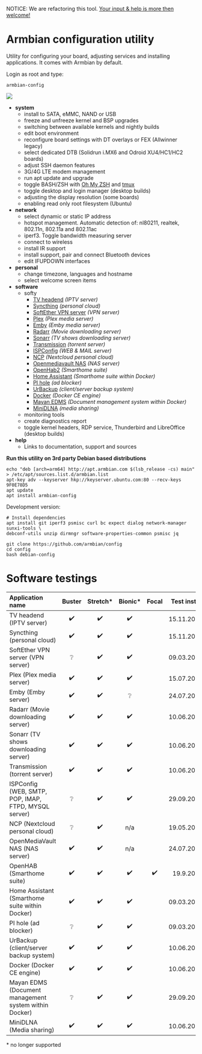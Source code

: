 NOTICE: We are refactoring this tool. [Your input & help is more then welcome!](https://forum.armbian.com/topic/16933-armbian-config-rfc-ideas)

# Armbian configuration utility

Utility for configuring your board, adjusting services and installing applications.
It comes with Armbian by default.

Login as root and type:

	armbian-config

![](images/animated.gif)

- **system**
	- install to SATA, eMMC, NAND or USB
	- freeze and unfreeze kernel and BSP upgrades
	- switching between available kernels and nightly builds
	- edit boot environment
	- reconfigure board settings with DT overlays or FEX (Allwinner legacy)
	- select dedicated DTB (Solidrun i.MX6 and Odroid XU4/HC1/HC2 boards)
	- adjust SSH daemon features
	- 3G/4G LTE modem management
	- run apt update and upgrade
	- toggle BASH/ZSH with [Oh My ZSH](https://ohmyz.sh/) and [tmux](https://en.wikipedia.org/wiki/Tmux)
	- toggle desktop and login manager (desktop builds)
	- adjusting the display resolution (some boards)
	- enabling read only root filesystem (Ubuntu)
- **network**
	- select dynamic or static IP address
	- hotspot management. Automatic detection of: nl80211, realtek, 802.11n, 802.11a and 802.11ac
	- iperf3. Toggle bandwidth measuring server
	- connect to wireless
	- install IR support
	- install support, pair and connect Bluetooth devices
	- edit IFUPDOWN interfaces
- **personal**
	- change timezone, languages and hostname
	- select welcome screen items
- **software**
	- softy
		- [TV headend](https://tvheadend.org/) *(IPTV server)*
		- [Syncthing](https://syncthing.net/) *(personal cloud)*
		- [SoftEther VPN server](https://www.softether.org/) *(VPN server)*
		- [Plex](https://www.plex.tv/) *(Plex media server)*
		- [Emby](https://emby.media/) *(Emby media server)*
		- [Radarr](https://radarr.video/) *(Movie downloading server)*
		- [Sonarr](https://sonarr.tv/) *(TV shows downloading server)*
		- [Transmission](https://transmissionbt.com/) *(torrent server)*
		- [ISPConfig](https://www.ispconfig.org/) *(WEB & MAIL server)*
		- [NCP](https://nextcloudpi.com) *(Nextcloud personal cloud)*
		- [Openmediavault NAS](http://www.openmediavault.org/) *(NAS server)*
		- [OpenHab2](https://www.openhab.org) *(Smarthome suite)*
		- [Home Assistant](https://www.home-assistant.io/hassio/) *(Smarthome suite within Docker)*
		- [PI hole](https://pi-hole.net) *(ad blocker)*
		- [UrBackup](https://www.urbackup.org/) *(client/server backup system)*
		- [Docker](https://www.docker.com) *(Docker CE engine)*
		- [Mayan EDMS](https://www.mayan-edms.com/) *(Document management system within Docker)*
		- [MiniDLNA](http://minidlna.sourceforge.net/) *(media sharing)*
	- monitoring tools
	- create diagnostics report
	- toggle kernel headers, RDP service, Thunderbird and LibreOffice (desktop builds)
- **help**
	- Links to documentation, support and sources

**Run this utility on 3rd party Debian based distributions**

	echo "deb [arch=arm64] http://apt.armbian.com $(lsb_release -cs) main" > /etc/apt/sources.list.d/armbian.list
	apt-key adv --keyserver hkp://keyserver.ubuntu.com:80 --recv-keys 9F0E78D5
	apt update
	apt install armbian-config

Development version:

	# Install dependencies
	apt install git iperf3 psmisc curl bc expect dialog network-manager sunxi-tools \
	debconf-utils unzip dirmngr software-properties-common psmisc jq

	git clone https://github.com/armbian/config
	cd config
	bash debian-config

# Software testings

|Application name|Buster|Stretch*|Bionic*|Focal|Test install|
|:--|:--:|:--:|:--:|:--:|--:|
|TV headend (IPTV server)|:heavy_check_mark:|:heavy_check_mark:|:heavy_check_mark:||15.11.2020|
|Syncthing (personal cloud)|:heavy_check_mark:|:heavy_check_mark:|:heavy_check_mark:||15.11.2020|
|SoftEther VPN server (VPN server)|:grey_question:|:heavy_check_mark:|:heavy_check_mark:||09.03.2019|
|Plex (Plex media server)|:heavy_check_mark:|:heavy_check_mark:|:heavy_check_mark:||15.07.2019|
|Emby (Emby server)|:heavy_check_mark:|:heavy_check_mark:|:grey_question:||24.07.2019|
|Radarr (Movie downloading server)|:heavy_check_mark:|:heavy_check_mark:|:heavy_check_mark:||10.06.2019|
|Sonarr (TV shows downloading server)|:heavy_check_mark:|:heavy_check_mark:|:heavy_check_mark:||10.06.2019|
|Transmission (torrent server)|:heavy_check_mark:|:heavy_check_mark:|:heavy_check_mark:||10.06.2019|
|ISPConfig (WEB, SMTP, POP, IMAP, FTPD, MYSQL server)|:grey_question:|:heavy_check_mark:|:heavy_check_mark:||29.09.2018|
|NCP (Nextcloud personal cloud)|:grey_question:|:heavy_check_mark:|n/a||19.05.2019|
|OpenMediaVault NAS (NAS server)|:heavy_check_mark:|:heavy_check_mark:|n/a||24.07.2019|
|OpenHAB (Smarthome suite)|:heavy_check_mark:|:heavy_check_mark:|:heavy_check_mark:|:heavy_check_mark:|19.9.2021|
|Home Assistant (Smarthome suite within Docker)|:heavy_check_mark:|:heavy_check_mark:|:heavy_check_mark:||09.03.2019|
|PI hole (ad blocker)|:grey_question:|:heavy_check_mark:|:heavy_check_mark:||09.03.2019|
|UrBackup (client/server backup system)|:heavy_check_mark:|:heavy_check_mark:|:heavy_check_mark:||10.06.2019|
|Docker (Docker CE engine)|:heavy_check_mark:|:heavy_check_mark:|:heavy_check_mark:||10.06.2019|
|Mayan EDMS (Document management system within Docker)|:grey_question:|:heavy_check_mark:|:heavy_check_mark:||29.09.2018|
|MiniDLNA (Media sharing)|:heavy_check_mark:|:heavy_check_mark:|:heavy_check_mark:||10.06.2019|

\* no longer supported

